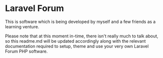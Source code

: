 Laravel Forum
==============

This is software which is being developed by myself and a few friends as a learning venture.

Please note that at this moment in-time, there isn't really much to talk about, so this readme.md will be updated accordingly along with the relevant documentation required to setup, theme and use your very own Laravel Forum PHP software.
